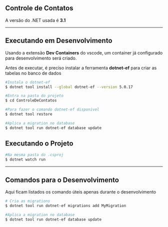 ## Controle de Contatos
A versão do .NET usada é __3.1__
___
## Executando em Desenvolvimento
Usando a extensão __Dev Containers__ do vscode, um container já configurado para desenvolvimento será criado.

Antes de executar, é preciso instalar a ferramenta __dotnet-ef__ para criar as tabelas no banco de dados

```bash
#Instala o dotnet-ef
$ dotnet tool install --global dotnet-ef --version 5.0.17

#Entra na pasta do projeto
$ cd ControleDeContatos

#Para fazer o comando dotnet-ef disponivel
$ dotnet tool restore

#Aplica a migration no database
$ dotnet tool run dotnet-ef database update
```
## Executando o Projeto
```bash
#Na mesma pasta do .csproj
$ dotnet watch run
```
___
## Comandos para o  Desenvolvimento
Aqui ficam listados os comando úteis apenas durante o desenvolvimento

```bash
# Cria as migrations
$ dotnet tool run dotnet-ef migrations add MyMigration

#Aplica a migration no database
$ dotnet tool run dotnet-ef database update
```

